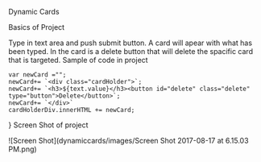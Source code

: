 Dynamic Cards

Basics of Project

Type in text area and push submit button. A card will apear with what has been typed.
In the card is a delete button that will delete the spacific card that is targeted.
Sample of code in project

    var newCard ="";
    newCard+= `<div class="cardHolder">`;
    newCard+= `<h3>${text.value}</h3><button id="delete" class="delete" type="button">Delete</button>`;
    newCard+= `</div>`
    cardHolderDiv.innerHTML += newCard;
}
Screen Shot of project

![Screen Shot](dynamiccards/images/Screen Shot 2017-08-17 at 6.15.03 PM.png)